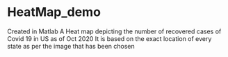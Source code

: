 # HeatMap_demo
Created in Matlab
A Heat map depicting the number of recovered cases of Covid 19 in US as of Oct 2020
It is based on the exact location of every state as per the image that has been chosen 
